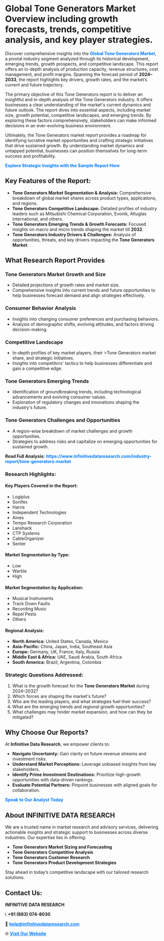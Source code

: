 <h1>Global Tone Generators Market Overview including growth forecasts, trends, competitive analysis, and key player strategies.</h1>
<p>
Discover comprehensive insights into the 
<a href="https://www.infinitivedataresearch.com/industry-report/tone-generators-market" rel="dofollow" style="color: #007BFF; text-decoration: none;"><strong>Global Tone Generators Market</strong></a>, a pivotal industry segment analyzed through its historical development, emerging trends, growth prospects, and competitive landscape. This report offers an in-depth analysis of production capacity, revenue structures, cost management, and profit margins. Spanning the forecast period of <strong>2024–2033</strong>, the report highlights key drivers, growth rates, and the market’s current and future trajectory.
</p>
<p>
The primary objective of this Tone Generators report is to deliver an insightful and in-depth analysis of the Tone Generators industry. It offers businesses a clear understanding of the market's current dynamics and future outlook. The report dives into essential aspects, including market size, growth potential, competitive landscapes, and emerging trends. By exploring these factors comprehensively, stakeholders can make informed decisions in an ever-evolving business environment.
</p>
<p>
Ultimately, the Tone Generators market report provides a roadmap for identifying lucrative market opportunities and crafting strategic initiatives that drive sustained growth. By understanding market dynamics and untapped potential, businesses can position themselves for long-term success and profitability.
</p>
<p>
<a href="https://www.infinitivedataresearch.com/request-sample/reportId=106612" style="color: #007BFF; text-decoration: none;"><strong>Explore Strategic Insights with the Sample Report Here</strong></a>
</p>

<h2>Key Features of the Report:</h2>
<ul>
<li><strong>Tone Generators Market Segmentation & Analysis:</strong> Comprehensive breakdown of global market shares across product types, applications, and regions.</li>
<li><strong>Tone Generators Competitive Landscape:</strong> Detailed profiles of industry leaders such as Mitsubishi Chemical Corporation, Evonik, Altuglas International, and others.</li>
<li><strong>Tone Generators Emerging Trends & Growth Forecasts:</strong> Focused insights on macro and micro trends shaping the market till <strong>2032</strong>.</li>
<li><strong>Tone Generators Industry Drivers & Challenges:</strong> Analysis of opportunities, threats, and key drivers impacting the <strong>Tone Generators Market</strong>.</li>
</ul>

<h2>What Research Report Provides</h2>
<h3>Tone Generators Market Growth and Size</h3>
<ul>
<li>Detailed projections of growth rates and market size.</li>
<li>Comprehensive insights into current trends and future opportunities to help businesses forecast demand and align strategies effectively.</li>
</ul>

<h3>Consumer Behavior Analysis</h3>
<ul>
<li>Insights into changing consumer preferences and purchasing behaviors.</li>
<li>Analysis of demographic shifts, evolving attitudes, and factors driving decision-making.</li>
</ul>

<h3>Competitive Landscape</h3>
<ul>
<li>In-depth profiles of key market players, their >Tone Generators market share, and strategic initiatives.</li>
<li>Insights into competitors' tactics to help businesses differentiate and gain a competitive edge.</li>
</ul>

<h3>Tone Generators Emerging Trends</h3>
<ul>
<li>Identification of groundbreaking trends, including technological advancements and evolving consumer values.</li>
<li>Exploration of regulatory changes and innovations shaping the industry's future.</li>
</ul>

<h3>Tone Generators Challenges and Opportunities</h3>
<ul>
<li>A region-wise breakdown of market challenges and growth opportunities.</li>
<li>Strategies to address risks and capitalize on emerging opportunities for sustained growth.</li>
</ul>
<p><strong>Read Full Analysis:</strong> <a href="https://www.infinitivedataresearch.com/industry-report/tone-generators-market" rel="dofollow" style="color: #007BFF; text-decoration: none;"><strong>https://www.infinitivedataresearch.com/industry-report/tone-generators-market</strong></a></p>
<h3>Research Highlights:</h3>
<h4>Key Players Covered in the Report:</h4>
<ul><li>Logiplus</li><li>Sonifex</li><li>Harris</li><li>Independent Technologies</li><li>Aines</li><li>Tempo Research Corporation</li><li>Lanshack</li><li>CTP Systems</li><li>CableOrganizer</li><li>Senter</li></ul>
<h4>Market Segmentation by Type:</h4>
<ul><li>Low</li><li>Warble</li><li>High</li></ul>
<h4>Market Segmentation by Application:</h4>
<ul><li>Musical Instruments</li><li>Track Down Faults</li><li>Recording Music</li><li>Repel Pests</li><li>Others</li></ul>

<h4>Regional Analysis:</h4>
<ul>
<li><strong>North America:</strong> United States, Canada, Mexico</li>
<li><strong>Asia-Pacific:</strong> China, Japan, India, Southeast Asia</li>
<li><strong>Europe:</strong> Germany, UK, France, Italy, Russia</li>
<li><strong>Middle East & Africa:</strong> UAE, Saudi Arabia, South Africa</li>
<li><strong>South America:</strong> Brazil, Argentina, Colombia</li>
</ul>

<h3>Strategic Questions Addressed:</h3>
<ol>
<li>What is the growth forecast for the <strong>Tone Generators Market</strong> during 2024–2032?</li>
<li>Which forces are shaping the market's future?</li>
<li>Who are the leading players, and what strategies fuel their success?</li>
<li>What are the emerging trends and regional growth opportunities?</li>
<li>What challenges may hinder market expansion, and how can they be mitigated?</li>
</ol>

<h2>Why Choose Our Reports?</h2>
<p>At <strong>Infinitive Data Research</strong>, we empower clients to:</p>
<ul>
<li><strong>Navigate Uncertainty:</strong> Gain clarity on future revenue streams and investment risks.</li>
<li><strong>Understand Market Perceptions:</strong> Leverage unbiased insights from key stakeholders.</li>
<li><strong>Identify Prime Investment Destinations:</strong> Prioritize high-growth opportunities with data-driven rankings.</li>
<li><strong>Evaluate Potential Partners:</strong> Pinpoint businesses with aligned goals for collaboration.</li>
</ul>
<p><a href="https://www.infinitivedataresearch.com/industry-report/tone-generators-market" rel="dofollow" style="color: #007BFF; text-decoration: none;"><strong>Speak to Our Analyst Today</strong></a></p>

<h2>About INFINITIVE DATA RESEARCH</h2>
<p>We are a trusted name in market research and advisory services, delivering actionable insights and strategic support to businesses across diverse industries. Our expertise lies in offering:</p>
<ul>
<li><strong>Tone Generators Market Sizing and Forecasting</strong></li>
<li><strong>Tone Generators Competitive Analysis</strong></li>
<li><strong>Tone Generators Customer Research</strong></li>
<li><strong>Tone Generators Product Development Strategies</strong></li>
</ul>
<p>Stay ahead in today’s competitive landscape with our tailored research solutions.</p>

<h2>Contact Us:</h2>
<p><strong>INFINITIVE DATA RESEARCH</strong></p>
<p>📞 <strong>+91 (883) 074-8030</strong></p>
<p>📧 <strong><a href="mailto:help@infinitivedataresearch.com" style="color: #007BFF;">help@infinitivedataresearch.com</a></strong></p>
<p>🌐 <strong><a href="https://www.infinitivedataresearch.com" rel="dofollow" style="color: #007BFF;">Visit Our Website</a></strong></p>